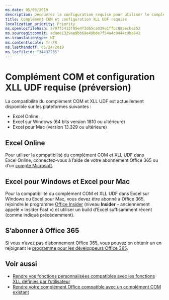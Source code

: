 ```yaml
---
ms.date: 05/08/2019
description: Découvrez la configuration requise pour utiliser le complément COM et les fonctionnalités de compatibilité XLL UDF.
title: Complément COM et configuration XLL UDF requise
localization_priority: Priority
ms.openlocfilehash: a707f5413f05e4f3d65ca039e1ffbc88aecbe252
ms.sourcegitcommit: adaee1329ae9bb69e49bde7f54a4c0444c9ba642
ms.translationtype: HT
ms.contentlocale: fr-FR
ms.lasthandoff: 05/24/2019
ms.locfileid: "34432235"
---
```

# <a name="com-add-in-and-xll-udf-compatibility-requirements-preview"></a>Complément COM et configuration XLL UDF requise (préversion)

La compatibilité du complément COM et XLL UDF est actuellement disponible sur les plateformes suivantes :

- Excel Online
- Excel sur Windows (64 bits version 1810 ou ultérieure)
- Excel pour Mac (version 13.329 ou ultérieure)

## <a name="excel-online"></a>Excel Online
Pour utiliser la compatibilité du complément COM et XLL UDF dans Excel Online, connectez-vous à l’aide de votre abonnement Office 365 ou d’un [compte Microsoft](https://account.microsoft.com/account).

## <a name="excel-on-windows-and-excel-for-mac"></a>Excel pour Windows et Excel pour Mac
Pour la compatibilité du complément COM et XLL UDF dans Excel sur Windows ou Excel pour Mac, vous devez être abonné à Office 365, rejoindre le programme [Office Insider](https://products.office.com/office-insider) (niveau **Insider** – anciennement appelé « Insider Fast ») et utiliser un build d’Excel suffisamment récent (comme indiqué précédemment).

## <a name="subscribe-to-office-365"></a>S’abonner à Office 365
Si vous n’avez pas d’abonnement Office 365, vous pouvez en obtenir un en rejoignant le [programme pour les développeurs Office 365](https://developer.microsoft.com/fr-FR/office/dev-program).

## <a name="see-also"></a>Voir aussi

- [Rendre vos fonctions personnalisées compatibles avec les fonctions XLL définies par l’utilisateur](make-custom-functions-compatible-with-xll-udf.md)
- [Rendre votre complément Office compatible avec un complément COM existant](../develop/make-office-add-in-compatible-with-existing-com-add-in.md)